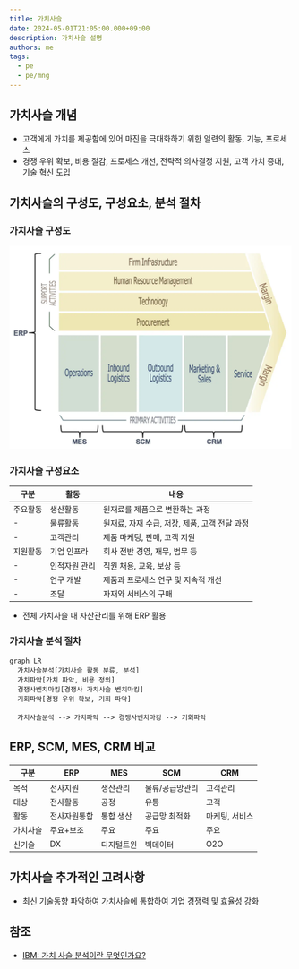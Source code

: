 ```yaml
---
title: 가치사슬
date: 2024-05-01T21:05:00.000+09:00
description: 가치사슬 설명
authors: me
tags:
  - pe
  - pe/mng
---
```


## 가치사슬 개념

- 고객에게 가치를 제공함에 있어 마진을 극대화하기 위한 일련의 활동, 기능, 프로세스
- 경쟁 우위 확보, 비용 절감, 프로세스 개선, 전략적 의사결정 지원, 고객 가치 증대, 기술 혁신 도입

## 가치사슬의 구성도, 구성요소, 분석 절차

### 가치사슬 구성도

![value-chain](/img/pe/value-chain.webp)

### 가치사슬 구성요소

| 구분 | 활동 | 내용 |
| --- | --- | --- |
| 주요활동 | 생산활동 | 원재료를 제품으로 변환하는 과정 |
| - | 물류활동 | 원재료, 자재 수급, 저장, 제품, 고객 전달 과정 |
| - | 고객관리 | 제품 마케팅, 판매, 고객 지원 |
| 지원활동 | 기업 인프라 | 회사 전반 경영, 재무, 법무 등 |
| - | 인적자원 관리 | 직원 채용, 교육, 보상 등 |
| - | 연구 개발 | 제품과 프로세스 연구 및 지속적 개선 |
| - | 조달 | 자재와 서비스의 구매 |

- 전체 가치사슬 내 자산관리를 위해 ERP 활용

### 가치사슬 분석 절차

```mermaid
graph LR
  가치사슬분석[가치사슬 활동 분류, 분석]
  가치파악[가치 파악, 비용 정의]
  경쟁사벤치마킹[경쟁사 가치사슬 벤치마킹]
  기회파악[경쟁 우위 확보, 기회 파악]

  가치사슬분석 --> 가치파악 --> 경쟁사벤치마킹 --> 기회파악
```

## ERP, SCM, MES, CRM 비교

| 구분     | ERP          | MES        | SCM             | CRM            |
| -------- | ------------ | ---------- | --------------- | -------------- |
| 목적     | 전사지원     | 생산관리   | 물류/공급망관리 | 고객관리       |
| 대상     | 전사활동     | 공정       | 유통            | 고객           |
| 활동     | 전사자원통합 | 통합 생산  | 공급망 최적화   | 마케팅, 서비스 |
| 가치사슬 | 주요+보조    | 주요       | 주요            | 주요           |
| 신기술   | DX           | 디지털트윈 | 빅데이터        | O2O            |

## 가치사슬 추가적인 고려사항

- 최신 기술동향 파악하여 가치사슬에 통합하여 기업 경쟁력 및 효율성 강화

## 참조

- [IBM: 가치 사슬 분석이란 무엇인가요?](https://www.ibm.com/kr-ko/topics/value-chain-analysis)
